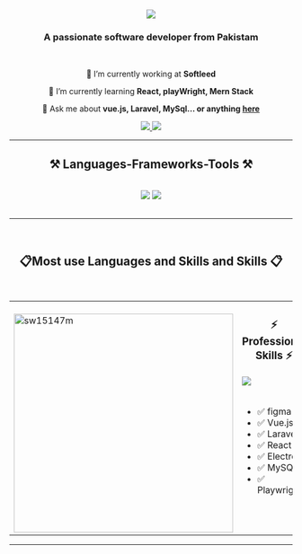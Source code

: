 <h1 align="center">
    <img src="https://readme-typing-svg.herokuapp.com/?font=Righteous&size=35&center=true&vCenter=true&width=500&height=70&duration=4000&lines=Hi+There!+👋;+I'm+Waseem+Abbas!;" />
</h1>

<h3 align="center">A passionate software developer from Pakistam</h3>

<br/>

<div align="center">
 
 🔭 I’m currently working at **Softleed**
  
 🌱 I’m currently learning **React, playWright, Mern Stack**

💬 Ask me about **vue.js, Laravel, MySql... or anything [here](https://github.com/w15147m/w15147m/issues)**


 </div>
 
<div align="center"> 
  <a href="waseemofficee@gmail.com">
    <img src="https://img.shields.io/badge/Gmail-333333?style=for-the-badge&logo=gmail&logoColor=red" />
  </a>
  <a href="https://www.linkedin.com/in/waseemoffice/" target="_blank">
    <img src="https://img.shields.io/badge/LinkedIn-0077B5?style=for-the-badge&logo=linkedin&logoColor=white" target="_blank" />
  </a>
</div>

 <hr/>
 
<h2 align="center">⚒️ Languages-Frameworks-Tools ⚒️</h2>
<br/>
<div align="center">
   <img src="https://skillicons.dev/icons?i=photoshop,illustrator,figma,html,css,vscode,bootstrap,tailwind,javascript,jquery," />
   <img src="https://skillicons.dev/icons?i=vue,react,git,github,php,laravel,firebase,mysql," />
</div>

<br/>
<hr/>


<br/>
<h2 align="center">📋Most use Languages and Skills and Skills 📋</h2>
<br/>

<table>
  <tr>
    <!-- Left Side: Interests -->
    <td valign="top" width="50%">
    <br/>
     <img width=390 src="https://github-readme-stats.vercel.app/api/top-langs?username=w15147m&count_private=true&theme=react&border_radius=10" alt="sw15147m" />
    </td>
    <td valign="top" width="50%">
      <h3 align="center">⚡ Professional Skills ⚡</h3>
      <div align="left">
        <img src="https://skillicons.dev/icons?i=figma,vue,laravel,react,electron,mysql,git,vite,postman" />
      </div>
      <br/>
      <ul>
        <li>✅ figma</li>
        <li>✅ Vue.js</li>
        <li>✅ Laravel</li>
        <li>✅ React</li>
        <li>✅ Electron</li>
        <li>✅ MySQL</li>
        <li>✅ Playwright</li>
      </ul>
    </td>
  </tr>
</table>

<hr/>




